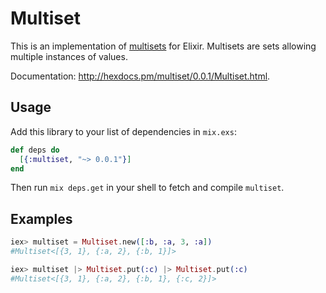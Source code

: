 # Multiset

This is an implementation of [multisets](https://en.wikipedia.org/wiki/Multiset) for
Elixir. Multisets are sets allowing multiple instances of values.

Documentation: http://hexdocs.pm/multiset/0.0.1/Multiset.html.

## Usage

Add this library to your list of dependencies in `mix.exs`:

``` elixir
def deps do
  [{:multiset, "~> 0.0.1"}]
end
```

Then run `mix deps.get` in your shell to fetch and compile `multiset`.

## Examples

``` elixir
iex> multiset = Multiset.new([:b, :a, 3, :a])
#Multiset<[{3, 1}, {:a, 2}, {:b, 1}]>

iex> multiset |> Multiset.put(:c) |> Multiset.put(:c)
#Multiset<[{3, 1}, {:a, 2}, {:b, 1}, {:c, 2}]>
```

